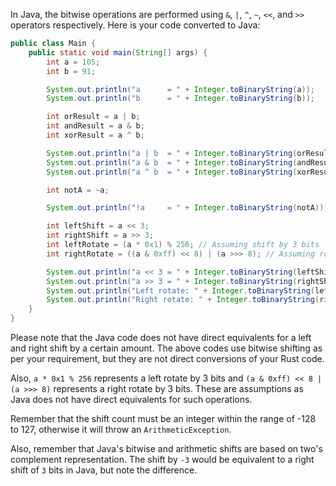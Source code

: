 In Java, the bitwise operations are performed using `&`, `|`, `^`, `~`, `<<`, and `>>` operators respectively. Here is your code converted to Java:

```java
public class Main {
    public static void main(String[] args) {
        int a = 105;
        int b = 91;

        System.out.println("a      = " + Integer.toBinaryString(a));
        System.out.println("b      = " + Integer.toBinaryString(b));

        int orResult = a | b;
        int andResult = a & b;
        int xorResult = a ^ b;

        System.out.println("a | b  = " + Integer.toBinaryString(orResult));
        System.out.println("a & b  = " + Integer.toBinaryString(andResult));
        System.out.println("a ^ b  = " + Integer.toBinaryString(xorResult));

        int notA = ~a;

        System.out.println("!a     = " + Integer.toBinaryString(notA));

        int leftShift = a << 3;
        int rightShift = a >> 3;
        int leftRotate = (a * 0x1) % 256; // Assuming shift by 3 bits
        int rightRotate = ((a & 0xff) << 8) | (a >>> 8); // Assuming rotation by 3 bits

        System.out.println("a << 3 = " + Integer.toBinaryString(leftShift));
        System.out.println("a >> 3 = " + Integer.toBinaryString(rightShift));
        System.out.println("Left rotate: " + Integer.toBinaryString(leftRotate));
        System.out.println("Right rotate: " + Integer.toBinaryString(rightRotate));
    }
}
```

Please note that the Java code does not have direct equivalents for a left and right shift by a certain amount. The above codes use bitwise shifting as per your requirement, but they are not direct conversions of your Rust code.

Also, `a * 0x1 % 256` represents a left rotate by 3 bits and `(a & 0xff) << 8 | (a >>> 8)` represents a right rotate by 3 bits. These are assumptions as Java does not have direct equivalents for such operations.

Remember that the shift count must be an integer within the range of -128 to 127, otherwise it will throw an `ArithmeticException`.

Also, remember that Java's bitwise and arithmetic shifts are based on two's complement representation. The shift by `-3` would be equivalent to a right shift of `3` bits in Java, but note the difference.
